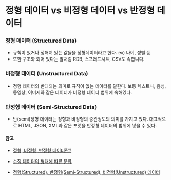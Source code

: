 # 정형 데이터 vs 비정형 데이터 vs 반정형 데이터



### 정형 데이터 (Structured Data)

- 규칙이 있거나 정해져 있는 값들을 정형데이터라고 한다. ex) 나이, 성별 등
- 또한 구조화 되어 있다는 말처럼 RDB, 스프레드시트, CSV도 속합니다.

### 비정형 데이터 (Unstructured Data)

- 정형 데이터의 반대되는 의미로 규칙이 없는 데이터를 말한다. 보통 텍스트나, 음성, 동영상, 이미지와 같은 데이터가 비정형 데이터 범위에 속해있다.

### 반정형 데이터 (Semi-Structured Data)

- 반(semi)정형 데이터는 정형과 비정형의 중간정도의 의미를 가지고 있다. 대표적으로 HTML, JSON, XML과 같은 포맷을 반정형 데이터의 범위에 넣을 수 있다.



#### 참고

- [정형, 비정형, 반정형 데이터란?](https://needjarvis.tistory.com/502)

- [수집 데이터의 형태에 따른 분류](http://www.dbguide.net/db.db?cmd=view&boardUid=186813&boardConfigUid=9&categoryUid=216&boardIdx=152&boardStep=1)
- [정형(Structured), 반정형(Semi-Structured), 비정형(Unstructured) 데이터](https://deep-jin.tistory.com/entry/%EC%A0%95%ED%98%95-%EB%B0%98%EC%A0%95%ED%98%95-%EB%B9%84%EC%A0%95%ED%98%95-%EB%8D%B0%EC%9D%B4%ED%84%B0)